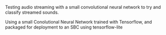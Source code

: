Testing audio streaming with a small convolutional neural network to try and classify streamed sounds.

Using a small Conolutional Neural Network trained with Tensorflow, and packaged for deployment to an SBC using tensorflow-lite
